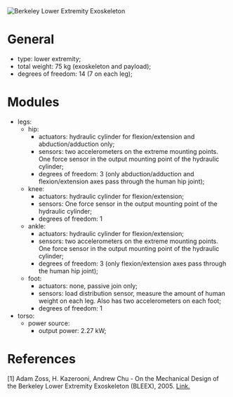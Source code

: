 <img src="../assets/bleex.jpg" alt="Berkeley Lower Extremity Exoskeleton" style="max-width:300px;"/>

# General

- type: lower extremity;
- total weight: 75 kg (exoskeleton and payload);
- degrees of freedom: 14 (7 on each leg);

# Modules

- legs:
  - hip:
    - actuators: hydraulic cylinder for flexion/extension and
      abduction/adduction only;
    - sensors: two accelerometers on the extreme mounting points. One force
      sensor in the output mounting point of the hydraulic cylinder;
    - degrees of freedom: 3 (only abduction/adduction and flexion/extension
      axes pass through the human hip joint);
  - knee:
    - actuators: hydraulic cylinder for flexion/extension;
    - sensors: One force sensor in the output mounting point of the hydraulic
      cylinder;
    - degrees of freedom: 1
  - ankle:
    - actuators: hydraulic cylinder for flexion/extension;
    - sensors: two accelerometers on the extreme mounting points. One force
      sensor in the output mounting point of the hydraulic cylinder;
    - degrees of freedom: 3 (only flexion/extension axes pass through the
      human hip joint);
  - foot:
    - actuators: none, passive join only;
    - sensors: load distribution sensor, measure the amount of human weight on
      each leg. Also has two accelerometers on each foot;
    - degrees of freedom: 1
- torso:
  - power source:
    - output power: 2.27 kW;

# References

[1] Adam Zoss, H. Kazerooni, Andrew Chu - On the Mechanical Design of the Berkeley Lower Extremity Exoskeleton (BLEEX), 2005. [Link.](https://www.google.com/url?sa=t&rct=j&q=&esrc=s&source=web&cd=&ved=2ahUKEwixtK2hwoTtAhWbGLkGHbykBAYQFjABegQIBxAC&url=https%3A%2F%2Fbleex.me.berkeley.edu%2Fwp-content%2Fuploads%2Fhel-media%2FPublication%2FOn%2520the%2520Mechanical%2520Design%2520of%2520the%2520Berkeley%2520Lower%2520Extremity%2520Exoskeleton%2520-%2520IROS05.pdf&usg=AOvVaw06axkaBABCGt-a-nFn5HHa)
